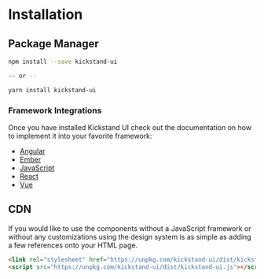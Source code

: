 # Installation

## Package Manager

```bash
npm install --save kickstand-ui

-- or --

yarn install kickstand-ui
```

### Framework Integrations

Once you have installed Kickstand UI check out the documentation on how to implement it into your favorite framework:

- [Angular](/getting-started/framework-integrations/angular.html)
- [Ember](/getting-started/framework-integrations/ember.html)
- [JavaScript](/getting-started/framework-integrations/javascript.html)
- [React](/getting-started/framework-integrations/react.html)
- [Vue](/getting-started/framework-integrations/vue.html)

## CDN

If you would like to use the components without a JavaScript framework or without any customizations using the design system is as simple as adding a few references onto your HTML page.

```html
<link rel="stylesheet" href="https://unpkg.com/kickstand-ui/dist/kickstand-ui.css" />
<script src="https://unpkg.com/kickstand-ui/dist/kickstand-ui.js"></script>
```
